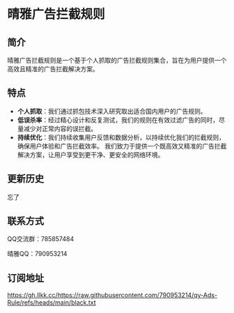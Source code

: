 # 晴雅广告拦截规则 

## 简介
晴雅广告拦截规则是一个基于个人抓取的广告拦截规则集合，旨在为用户提供一个高效且精准的广告拦截解决方案。

## 特点
- **个人抓取**：我们通过抓包技术深入研究取出适合国内用户的广告规则。
- **低误杀率**：经过精心设计和反复测试，我们的规则在有效过滤广告的同时，尽量减少对正常内容的误拦截。
- **持续优化**：我们持续收集用户反馈和数据分析，以持续优化我们的拦截规则，确保用户体验和广告拦截效率。
我们致力于提供一个既高效又精准的广告拦截解决方案，让用户享受到更干净、更安全的网络环境。

## 更新历史
忘了

## 联系方式
QQ交流群：785857484

晴雅QQ：790953214

## 订阅地址
https://gh.llkk.cc/https://raw.githubusercontent.com/790953214/qy-Ads-Rule/refs/heads/main/black.txt